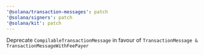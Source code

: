 ```yaml
---
'@solana/transaction-messages': patch
'@solana/signers': patch
'@solana/kit': patch
---
```


Deprecate `CompilableTransactionMessage` in favour of `TransactionMessage & TransactionMessageWithFeePayer`
